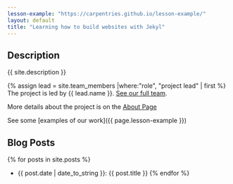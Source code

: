 ```yaml
---
lesson-example: "https://carpentries.github.io/lesson-example/"
layout: default
title: "Learning how to build websites with Jekyl"
---
```


## Description
{{ site.description }}

{% assign lead = site.team_members |where:"role", "project lead" | first %}
The project is led by {{ lead.name }}.
[See our full team](about#Team).

More details about the project is on the [About Page](about)

See some [examples of our work]({{ page.lesson-example }})

## Blog Posts

{% for posts in site.posts %}
- {{ post.date | date_to_string }}: {{ post.title }}
{% endfor %}
